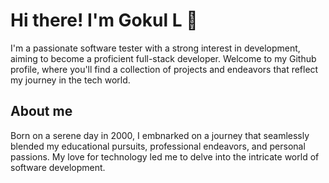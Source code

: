 # Hi there! I'm Gokul L 👋 

I'm a passionate software tester with a strong interest in development, aiming to become a proficient full-stack developer. Welcome to my Github profile, where you'll find a collection of projects and endeavors that reflect my journey in the tech world.

## About me

Born on a serene day in 2000, I embnarked on a journey that seamlessly blended my educational pursuits, professional endeavors, and personal passions. My love for technology led me to delve into the intricate world of software development.

<!-- ## Skills

- 🔭 I’m currently working on ...
- 🌱 I’m currently learning ...
- 👯 I’m looking to collaborate on ...
- 🤔 I’m looking for help with ...
- 💬 Ask me about ...
- 📫 How to reach me: ...
- ⚡ Fun fact: ... -->

